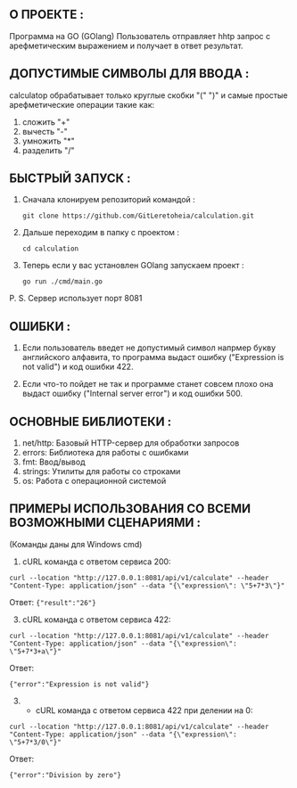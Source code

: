 ## О ПРОЕКТЕ :
Программа на GO (GOlang)
Пользователь отправляет hhtp запрос с арефметическим выражением и получает в ответ результат.

## ДОПУСТИМЫЕ СИМВОЛЫ ДЛЯ ВВОДА :
calculatор обрабатывает только круглые скобки "(" ")" и самые простые арефметические операции такие как:
1) сложить "+"
2) вычесть "-"
3) умножить "*"
4) разделить "/"

## БЫСТРЫЙ ЗАПУСК :
1) Cначала клонируем репозиторий командой :
   ```
   git clone https://github.com/GitLeretoheia/calculation.git
   ```
3) Дальше переходим в папку с проектом :
   ```
   cd calculation
   ```
5) Теперь если у вас установлен GOlang запускаем проект :
   ```
   go run ./cmd/main.go
   ```
P. S. Сервер использует порт 8081
## ОШИБКИ :

1) Если пользователь введет не допустимый символ напрмер букву английского алфавита, то программа выдаст ошибку ("Expression is not valid") и код ошибки 422.

2) Если что-то пойдет не так и программе станет совсем плохо она выдаст ошибку ("Internal server error") и код ошибки 500.

## ОСНОВНЫЕ БИБЛИОТЕКИ :

1) net/http: Базовый HTTP-сервер для обработки запросов
2) errors: Библиотека для работы с ошибками
3) fmt: Ввод/вывод
4) strings: Утилиты для работы со строками
5) os: Работа с операционной системой

## ПРИМЕРЫ ИСПОЛЬЗОВАНИЯ СО ВСЕМИ ВОЗМОЖНЫМИ СЦЕНАРИЯМИ :
(Команды даны для Windows cmd)
1) cURL команда с ответом сервиса 200:
```
curl --location "http://127.0.0.1:8081/api/v1/calculate" --header "Content-Type: application/json" --data "{\"expression\": \"5+7*3\"}"
```
Ответ:
`{"result":"26"}`

3) cURL команда с ответом сервиса 422:

``` 
curl --location "http://127.0.0.1:8081/api/v1/calculate" --header "Content-Type: application/json" --data "{\"expression\": \"5+7*3+a\"}"
```
Ответ:

`{"error":"Expression is not valid"}`

3) + cURL команда с ответом сервиса 422 при делении на 0:

``` 
curl --location "http://127.0.0.1:8081/api/v1/calculate" --header "Content-Type: application/json" --data "{\"expression\": \"5+7*3/0\"}"
``` 
Ответ:

`{"error":"Division by zero"}`



